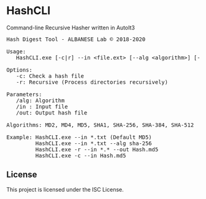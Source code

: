 # HashCLI
Command-line Recursive Hasher written in AutoIt3

<pre>
Hash Digest Tool - ALBANESE Lab © 2018-2020

Usage: 
   HashCLI.exe [-c|r] --in &lt;file.ext&gt; [--alg &lt;algorithm&gt;] [--out &lt;file&gt;]

Options: 
   -c: Check a hash file
   -r: Recursive (Process directories recursively)

Parameters: 
   /alg: Algorithm
   /in : Input file
   /out: Output hash file

Algorithms: MD2, MD4, MD5, SHA1, SHA-256, SHA-384, SHA-512

Example: HashCLI.exe --in *.txt (Default MD5)
         HashCLI.exe --in *.txt --alg sha-256
         HashCLI.exe -r --in *.* --out Hash.md5
         HashCLI.exe -c --in Hash.md5
</pre>

## License
This project is licensed under the ISC License.
